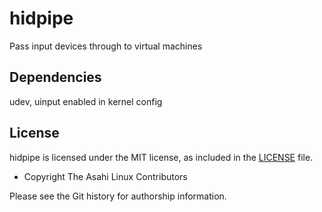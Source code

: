 # hidpipe
Pass input devices through to virtual machines

## Dependencies
udev, uinput enabled in kernel config

## License

hidpipe is licensed under the MIT license, as included in the [LICENSE](LICENSE) file.

* Copyright The Asahi Linux Contributors

Please see the Git history for authorship information.
